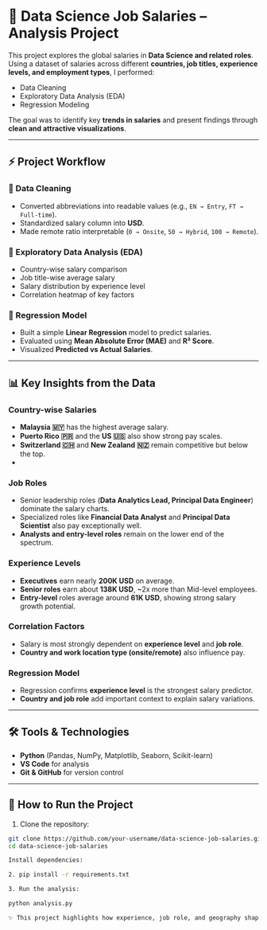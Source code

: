 # 💼 Data Science Job Salaries – Analysis Project  

This project explores the global salaries in **Data Science and related roles**.  
Using a dataset of salaries across different **countries, job titles, experience levels, and employment types**, I performed:  
- Data Cleaning  
- Exploratory Data Analysis (EDA)  
- Regression Modeling  

The goal was to identify key **trends in salaries** and present findings through **clean and attractive visualizations**.  

---

## ⚡ Project Workflow  

### 🔹 Data Cleaning  
- Converted abbreviations into readable values (e.g., `EN → Entry`, `FT → Full-time`).  
- Standardized salary column into **USD**.  
- Made remote ratio interpretable (`0 → Onsite`, `50 → Hybrid`, `100 → Remote`).  

### 🔹 Exploratory Data Analysis (EDA)  
- Country-wise salary comparison  
- Job title-wise average salary  
- Salary distribution by experience level  
- Correlation heatmap of key factors  

### 🔹 Regression Model  
- Built a simple **Linear Regression** model to predict salaries.  
- Evaluated using **Mean Absolute Error (MAE)** and **R² Score**.  
- Visualized **Predicted vs Actual Salaries**.  

---

## 📊 Key Insights from the Data  

###  Country-wise Salaries  
- **Malaysia 🇲🇾** has the highest average salary.  
- **Puerto Rico 🇵🇷** and the **US 🇺🇸** also show strong pay scales.  
- **Switzerland 🇨🇭** and **New Zealand 🇳🇿** remain competitive but below the top.
- 
###  Job Roles  
- Senior leadership roles (**Data Analytics Lead, Principal Data Engineer**) dominate the salary charts.  
- Specialized roles like **Financial Data Analyst** and **Principal Data Scientist** also pay exceptionally well.  
- **Analysts and entry-level roles** remain on the lower end of the spectrum.  

###  Experience Levels  
- **Executives** earn nearly **200K USD** on average.  
- **Senior roles** earn about **138K USD**, ~2x more than Mid-level employees.  
- **Entry-level** roles average around **61K USD**, showing strong salary growth potential.  

###  Correlation Factors  
- Salary is most strongly dependent on **experience level** and **job role**.  
- **Country and work location type (onsite/remote)** also influence pay.  

###  Regression Model  
- Regression confirms **experience level** is the strongest salary predictor.  
- **Country and job role** add important context to explain salary variations.  

---

## 🛠️ Tools & Technologies  
- **Python** (Pandas, NumPy, Matplotlib, Seaborn, Scikit-learn)  
- **VS Code** for analysis  
- **Git & GitHub** for version control  

---

## 📌 How to Run the Project  

1. Clone the repository:  
```bash
git clone https://github.com/your-username/data-science-job-salaries.git
cd data-science-job-salaries

Install dependencies:

2️. pip install -r requirements.txt

3️. Run the analysis:

python analysis.py

✨ This project highlights how experience, job role, and geography shape salaries in the Data Science domain.

